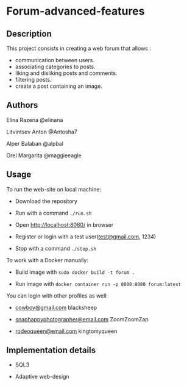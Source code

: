 # Forum-advanced-features

## Description

This project consists in creating a web forum that allows :

- communication between users.
- associating categories to posts.
- liking and disliking posts and comments.
- filtering posts.
- create a post containing an image.

## Authors

Elina Razena @elinana

Litvintsev Anton @Antosha7

Alper Balaban @alpbal

Orel Margarita @maggieeagle

## Usage
  
To run the web-site on local machine:

- Download the repository

- Run with a command `./run.sh`

- Open [http://localhost:8080/](http://localhost:8080/) in browser

- Register or login with a test user(test@gmail.com, 1234)

- Stop with a command `./stop.sh`

To work with a Docker manually:

- Build image with `sudo docker build -t forum .`

- Run image with `docker container run -p 8080:8080 forum:latest`

You can login with other profiles as well:

- cowboy@gmail.com blacksheep

- snaphappyphotographer@email.com ZoomZoomZap

- rodeoqueen@email.com kingtomyqueen

## Implementation details

- SQL3

- Adaptive web-design